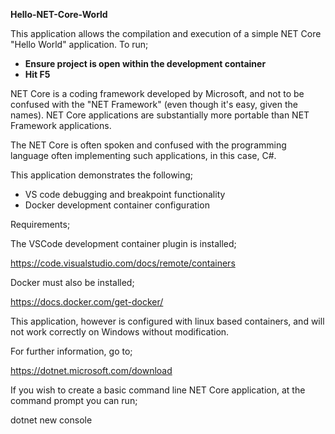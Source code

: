 <b>Hello-NET-Core-World</b>

This application allows the compilation and execution
of a simple NET Core "Hello World" application.
To run;

<ul>
<li><b>Ensure project is open within the development container</b></li>
<li><b>Hit F5</b></li>
</ul>

NET Core is a coding framework developed by Microsoft, and not to be confused with the "NET Framework" (even though it's easy, given the names).  NET Core applications are substantially more portable than NET Framework applications.

The NET Core is often spoken and confused with the programming language often implementing such applications, in this case, C#.

This application demonstrates the following;

<ul>
<li>VS code debugging and breakpoint functionality</li>
<li>Docker development container configuration</li>
</ul>

Requirements;

The VSCode development container plugin is installed;

https://code.visualstudio.com/docs/remote/containers

Docker must also be installed;

https://docs.docker.com/get-docker/

This application, however is configured with linux based containers, and will not work correctly on Windows without modification.

For further information, go to;

https://dotnet.microsoft.com/download


If you wish to create a basic command line NET Core application, at the command prompt you can run;

dotnet new console